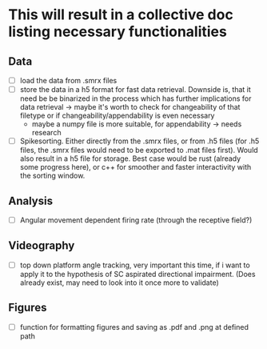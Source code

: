 # This will result in a collective doc listing necessary functionalities

## Data
-[ ] load the data from .smrx files
-[ ] store the data in a h5 format for fast data retrieval. Downside is, that it need be be binarized in the process which has further implications for data retrieval -> maybe it's worth to check for changeability of that filetype or if changeability/appendability is even necessary
    - maybe a numpy file is more suitable, for appendability -> needs research
-[ ] Spikesorting. Either directly from the .smrx files, or from .h5 files (for .h5 files, the .smrx files would need to be exported to .mat files first). Would also result in a h5 file for storage. Best case would be rust (already some progress here), or c++ for smoother and faster interactivity with the sorting window.

## Analysis
-[ ] Angular movement dependent firing rate (through the receptive field?)

## Videography
-[ ] top down platform angle tracking, very important this time, if i want to apply it to the hypothesis of SC aspirated directional impairment. (Does already exist, may need to look into it once more to validate)

## Figures
-[ ] function for formatting figures and saving as .pdf and .png at defined path

